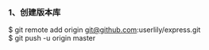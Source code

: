 ### 1、创建版本库    
$ git remote add origin git@github.com:userlily/express.git
<br/>
$ git push -u origin master
